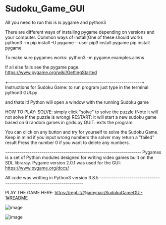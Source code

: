 # Sudoku_Game_GUI

All you need to run this is is pygame and python3

There are different ways of installing pygame depending on versions and your computer. 
Common ways of install(One of these should work):
python3 -m pip install -U pygame --user
pip3 install pygame
pip install pygame

To make sure pygames works:
python3 -m pygame.examples.aliens

If all else fails see the pygame page:
https://www.pygame.org/wiki/GettingStarted

+-------------------------------------------------------------------+
Instructions for Sudoku Game:
to run program just type in the terminal:
python3 GUI.py

and thats it! Python will open a window with the running Sudoku game

HOW TO PLAY:
SOLVE: simply click "solve" to solve the puzzle (Note it will not solve if the puzzle is wrong)
RESTART: it will start a new sudoku game based on 6 random games in grids.py
QUIT: exits the program

You can click on any button and try for yourself to solve the Sudoku Game.
Keep in mind if you input wrong numbers the solver may return a "failed" result
Press the number 0 if you want to delete any numbers. 



*--------------------------------------------------------------------*
Pygames is a set of Python modules designed for writing video games built on the SDL libraray.
Pygame version 2.0.1 was used for the GUI: https://www.pygame.org/docs/

All code was writting in Python3 version 3.8.5 
*---------------------------------------------------------------------*



PLAY THE GAME HERE:
https://repl.it/@jamynair/SudokuGameGUI-1#README




![image](https://user-images.githubusercontent.com/61338213/110221806-16025800-7e83-11eb-83ad-9ca50fc88a16.png)

![image](https://user-images.githubusercontent.com/61338213/110221858-61b50180-7e83-11eb-89ee-79a4f994322f.png)

